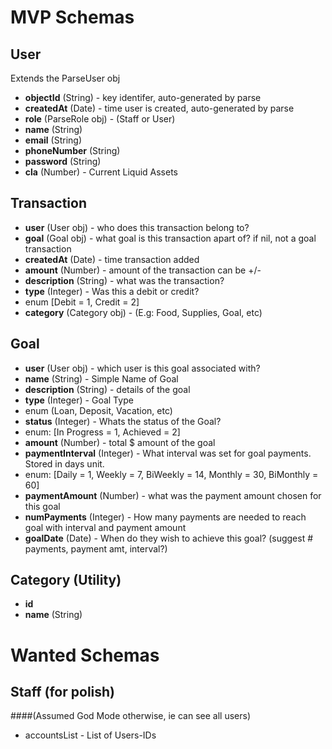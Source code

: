 MVP Schemas
============

## User
Extends the ParseUser obj

* **objectId** (String) - key identifer, auto-generated by parse
* **createdAt** (Date) - time user is created, auto-generated by parse
* **role** (ParseRole obj) - (Staff or User)
* **name** (String)
* **email** (String)
* **phoneNumber** (String)
* **password** (String)
* **cla** (Number) - Current Liquid Assets

## Transaction
* **user** (User obj) - who does this transaction belong to?
* **goal** (Goal obj) - what goal is this transaction apart of? if nil, not a goal transaction
* **createdAt** (Date) - time transaction added
* **amount** (Number) - amount of the transaction can be +/-
* **description** (String) - what was the transaction?
* **type** (Integer) - Was this a debit or credit?
 * enum [Debit = 1, Credit = 2]
* **category** (Category obj) - (E.g: Food, Supplies, Goal, etc)

## Goal
* **user** (User obj) - which user is this goal associated with?
* **name** (String) - Simple Name of Goal
* **description** (String) - details of the goal
* **type** (Integer) - Goal Type
 * enum (Loan, Deposit, Vacation, etc)
* **status** (Integer) - Whats the status of the Goal?
 * enum: [In Progress = 1, Achieved = 2]
* **amount** (Number) - total $ amount of the goal
* **paymentInterval** (Integer) - What interval was set for goal payments. Stored in days unit.
 * enum: [Daily = 1, Weekly = 7, BiWeekly = 14, Monthly = 30, BiMonthly = 60]
* **paymentAmount** (Number) - what was the payment amount chosen for this goal
* **numPayments** (Integer) - How many payments are needed to reach goal with interval and payment amount
* **goalDate** (Date) - When do they wish to achieve this goal? (suggest # payments, payment amt, interval?)

## Category (Utility)
* **id**
* **name** (String)

Wanted Schemas
===============

## Staff (for polish)
####(Assumed God Mode otherwise, ie can see all users)

* accountsList - List of Users-IDs
